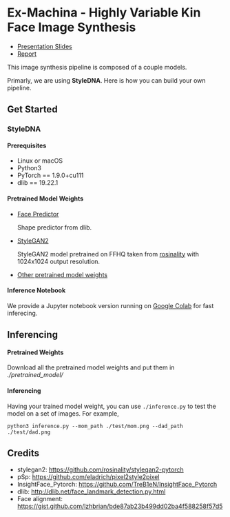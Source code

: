 # Ex-Machina - Highly Variable Kin Face Image Synthesis
- [Presentation Slides](https://docs.google.com/presentation/d/1te6pDOuLYa86QUPClomKFSSpHMiRBk8AmDqGvF_ou7o/edit?usp=sharing)
- [Report](https://www.overleaf.com/project/642475fcb89d84398363ba6c)

This image synthesis pipeline is composed of a couple models.

Primarly, we are using **StyleDNA**.
Here is how you can build your own pipeline.

## Get Started
### StyleDNA
#### Prerequisites

- Linux or macOS
- Python3
- PyTorch == 1.9.0+cu111
- dlib == 19.22.1

#### Pretrained Model Weights

- [Face Predictor](http://dlib.net/files/shape_predictor_68_face_landmarks.dat.bz2)

  Shape predictor from dlib.

- [StyleGAN2](https://drive.google.com/file/d/1EM87UquaoQmk17Q8d5kYIAHqu0dkYqdT/view)

  StyleGAN2 model pretrained on FFHQ taken from [rosinality](https://github.com/rosinality/stylegan2-pytorch) with 1024x1024 output resolution.

- [Other pretrained model weights](https://drive.google.com/drive/folders/1ExZtCMFeLP4y5VYNg9rQWnkBCxbQ38xc?usp=sharing)

#### Inference Notebook

We provide a Jupyter notebook version running on [Google Colab](https://colab.research.google.com/drive/1FHf5ftbYtAfvODEqj5lp-S1cir44UniT?usp=sharing) for fast inferecing.

## Inferencing

#### Pretrained Weights

Download all the pretrained model weights and put them in *./pretrained_model/*

#### Inferencing

Having your trained model weight, you can use `./inference.py` to test the model on a set of images.
For example,
```
python3 inference.py --mom_path ./test/mom.png --dad_path ./test/dad.png
```

## Credits
 - stylegan2: https://github.com/rosinality/stylegan2-pytorch  
 - pSp: https://github.com/eladrich/pixel2style2pixel  
 - InsightFace_Pytorch: https://github.com/TreB1eN/InsightFace_Pytorch  
 - dlib: http://dlib.net/face_landmark_detection.py.html  
 - Face alignment: https://gist.github.com/lzhbrian/bde87ab23b499dd02ba4f588258f57d5

